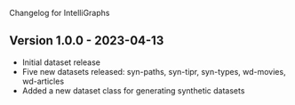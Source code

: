Changelog for IntelliGraphs

Version 1.0.0 - 2023-04-13
--------------------------
- Initial dataset release
- Five new datasets released: syn-paths, syn-tipr, syn-types, wd-movies, wd-articles
- Added a new dataset class for generating synthetic datasets



